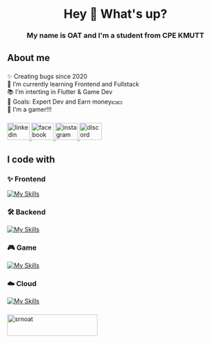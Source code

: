 <h1 align="center">Hey 👋 What's up?</h1>

###

<h3 align="center">My name is OAT and I'm a student from CPE KMUTT</h3>

###

<h2 align="left">About me</h2>

###

<p align="left">✨ Creating bugs since 2020<br>🔭 I’m currently learning Frontend and Fullstack <br>📚 I'm interting in Flutter & Game Dev<br>🎯 Goals: Expert Dev and Earn money💵💵<br>🎲 I'm a gamer!!!</p>

###

<div align="left">
  <a href="https://linkedin.com/in/sarun-khumthai" target="_blank">
    <img src="https://raw.githubusercontent.com/maurodesouza/profile-readme-generator/master/src/assets/icons/social/linkedin/default.svg" width="52" height="40" alt="linkedin logo"  />
  </a>
  <a href="https://fb.com/srn.khumthai" target="_blank">
    <img src="https://raw.githubusercontent.com/maurodesouza/profile-readme-generator/master/src/assets/icons/social/facebook/default.svg" width="52" height="40" alt="facebook logo"  />
  </a>
  <a href="https://instagram.com/srn_oat" target="_blank">
    <img src="https://raw.githubusercontent.com/maurodesouza/profile-readme-generator/master/src/assets/icons/social/instagram/default.svg" width="52" height="40" alt="instagram logo"  />
  </a>
  <a href="https://discord.com/users/412238310849773570" target="_blank">
    <img src="https://raw.githubusercontent.com/maurodesouza/profile-readme-generator/master/src/assets/icons/social/discord/default.svg" width="52" height="40" alt="discord logo"  />
  </a>
</div>

<h2 align="left">I code with</h2>

###
<h3 align="left">✨ Frontend</h3>

[![My Skills](https://skillicons.dev/icons?i=js,ts,css,tailwind,react,nextjs,flutter)](https://skillicons.dev)

<h3 align="left">🛠️ Backend</h3>

[![My Skills](https://skillicons.dev/icons?i=nodejs,express,prisma,mongodb,mysql,postgres,docker)](https://skillicons.dev)

<h3 align="left">🎮 Game</h3>

[![My Skills](https://skillicons.dev/icons?i=unity,unreal)](https://skillicons.dev)

<h3 align="left">☁️ Cloud</h3>

[![My Skills](https://skillicons.dev/icons?i=aws,azure)](https://skillicons.dev)

###

<p><a href="https://www.buymeacoffee.com/srnoat"> <img align="left" src="https://cdn.buymeacoffee.com/buttons/v2/default-yellow.png" height="50" width="210" alt="srnoat" /></a></p>

###
